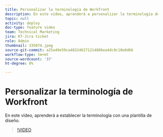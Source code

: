 ```yaml
---
title: Personalizar la terminología de Workfront
description: En este vídeo, aprenderá a personalizar la terminología de tareas, proyectos y otros elementos mediante plantillas de diseño.
topic: null
activity: deploy
doc-type: feature video
team: Technical Marketing
jira: KT-Jira ticket
role: Admin
thumbnail: 335074.jpeg
source-git-commit: a25a49e59ca483246271214886ea4dc9c10e8d66
workflow-type: tm+mt
source-wordcount: '37'
ht-degree: 0%

---
```


# Personalizar la terminología de Workfront

En este vídeo, aprenderá a establecer la terminología con una plantilla de diseño.

>[!VIDEO](https://video.tv.adobe.com/v/335074/?quality=12&learn=on)

